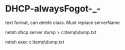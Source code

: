 # DHCP-alwaysFogot-_-
text format, can delete class. Must replace serverName

netsh dhcp server dump > c:\temp\dump.txt


netsh exec c:\temp\dump.txt
